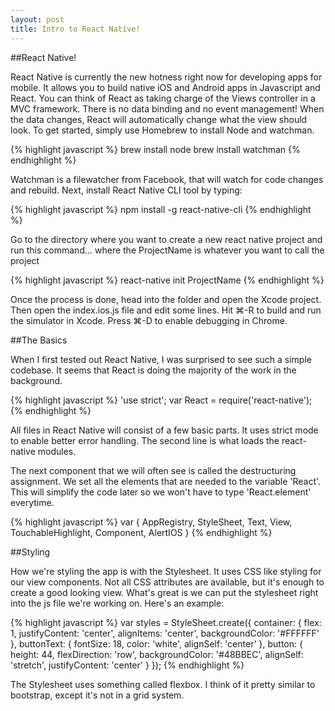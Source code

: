 ```yaml
---
layout: post
title: Intro to React Native!
---
```


##React Native!
<p>React Native is currently the new hotness right now for developing apps for mobile. It allows you to build native iOS and Android apps in Javascript and React. You can think of React as taking charge of the Views controller in a MVC framework. There is no data binding and no event management! When the data changes, React will automatically change what the view should look. To get started, simply use Homebrew to install Node and watchman.</p>

{% highlight javascript %}
brew install node
brew install watchman
{% endhighlight %}

<p>Watchman is a filewatcher from Facebook, that will watch for code changes and rebuild. Next, install React Native CLI tool by typing: </p>

{% highlight javascript %}
npm install -g react-native-cli
{% endhighlight %}

<p>Go to the directory where you want to create a new react native project and run this command... where the ProjectName is whatever you want to call the project</p>

{% highlight javascript %}
react-native init ProjectName
{% endhighlight %}

<p>Once the process is done, head into the folder and open the Xcode project.
Then open the index.ios.js file and edit some lines. Hit ⌘-R to build and run the simulator in Xcode. Press ⌘-D to enable debugging in Chrome.</p>

##The Basics
<p>When I first tested out React Native, I was surprised to see such a simple codebase. It seems that React is doing the majority of the work in the background.</p>

{% highlight javascript %}
'use strict';
var React = require('react-native');
{% endhighlight %}

<p>All files in React Native will consist of a few basic parts. It uses strict mode to enable better error handling. The second line is what loads the react-native modules.</p>

<p>The next component that we will often see is called the destructuring assignment. We set all the elements that are needed to the variable 'React'. This will simplify the code later so we won't have to type 'React.element' everytime.</p>

{% highlight javascript %}
var {
	AppRegistry,
  StyleSheet,
  Text,
  View,
  TouchableHighlight,
  Component,
  AlertIOS
}
{% endhighlight %}

##Styling
<p>How we're styling the app is with the Stylesheet. It uses CSS like styling for our view components. Not all CSS attributes are available, but it's enough to create a good looking view. What's great is we can put the stylesheet right into the js file we're working on. Here's an example:</p>

{% highlight javascript %}
var styles = StyleSheet.create({
  container: {
    flex: 1,
    justifyContent: 'center',
    alignItems: 'center',
    backgroundColor: '#FFFFFF'
  },
  buttonText: {
    fontSize: 18,
    color: 'white',
    alignSelf: 'center'
  },
  button: {
    height: 44,
    flexDirection: 'row',
    backgroundColor: '#48BBEC',
    alignSelf: 'stretch',
    justifyContent: 'center'
  }
});
{% endhighlight %}

The Stylesheet uses something called flexbox. I think of it pretty similar to bootstrap, except it's not in a grid system. 








